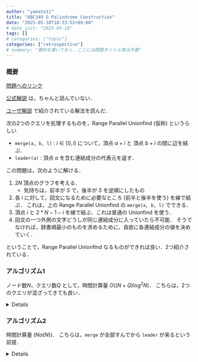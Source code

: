 ```yaml
---
author: "yamate11"
title: "ABC349 G Palindrome Construction"
date: "2025-05-18T18:33:52+09:00"
# date_init: "2025-05-18"
tags: []
# categories: ["topic"]
categories: ["retrospective"]
# summary: "要約を書いておく．ここには問題タイトル等は不要" 
---
```


### 概要

[問題へのリンク](https://atcoder.jp/contests/abc349/tasks/abc349_g)

[公式解説](https://atcoder.jp/contests/abc349/editorial/9782) は，ちゃんと読んでいない．

[ユーザ解説](https://atcoder.jp/contests/abc349/editorial/9785) で紹介されている解法を読んだ．

次の2つのクエリを処理するものを，Range Parallel Unionfind (仮称) というらしい

* `merge(a, b, l)` : $i \in [0, l)$ について，頂点 $a + i$ と 頂点 $b + i$ の間に辺を結ぶ．
* `leader(a)` : 頂点 $a$ を含む連結成分の代表元を返す．

この問題は，次のように解ける．

1. $2N$ 頂点のグラフを考える．
   * 気持ちは，前半が $S$ で，後半が $S$ を逆順にしたもの
2. 各 $i$ に対して，回文になるために必要なところ (前半と後半を使う) を線で結ぶ．
  これは，上の Range Parallel Unionfind の `merge(a, b, l)` でできる．
3. 頂点 $i$ と $2*N - 1 - i$ を線で結ぶ．これは普通の Unionfind を使う．
4. 回文の一つ外側の文字どうしが同じ連結成分に入っていたら不可能．
  そうでなければ，辞書順最小のものを求めるために，貪欲に各連結成分の値を決めていく．

ということで，Range Parallel Unionfind なるものができれば良い．2つ紹介されている．

### アルゴリズム1

ノード数$N$，クエリ数$Q$ として，時間計算量 $O((N + Q)\log^2 N)$．
こちらは，2つのクエリが混ざってきても良い．

<details>

普通の UnionFind も使う．`leader` は，普通の `leader` を使う．

各ノード $i$ が属する連結成分の代表元を $p(i)$ と書くことにする．
$p$ のローリングハッシュを計算するセグメント木を用意する．
`merge(a, b, l)` が来たときに，$p[a:a + l)$ と $p[b:b + l)$ が一致していれば何もしなくて良い．
一致していなければ，二分探索をして $p[a + i] \neq p[b + i]$ である $i$ が見つけられる．
$a + i$ と $b + i$ を (普通に) merge して，もともと小さかった連結成分の方の $p$ を更新する．

</details>

### アルゴリズム2

時間計算量 $(N \alpha(N))$．
こちらは，`merge` が全部すんでから `leader` が来るという前提．

<details>

$a_k + i$ と $b_k + i$ の merge を，$l_k - i$ の大きい順に行う．
つまり，残っている列の長い順に行っていく．
すると，ある時点で $a_k + i$ と $b_k + i$ が同じ連結成分に属していたら，
$j > i$ に対する $a_k + j$ と $b_k + j$ の組は見る必要が無い．
$a_k + i$ と $b_k + i$ が同じ連結成分になるのと同じ理由で，同じ連結成分に入っているはずである．

</details>

